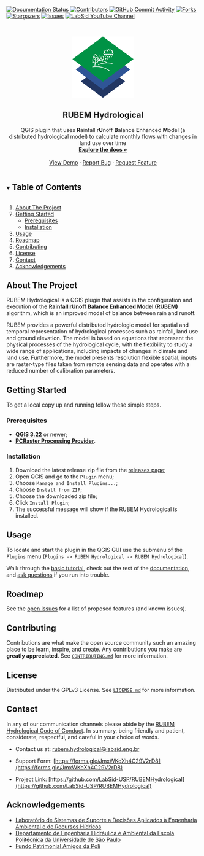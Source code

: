 <!-- PROJECT SHIELDS -->
[![Documentation Status][readthedocs-shield]][readthedocs-url]
[![Contributors][contributors-shield]][contributors-url]
[![GitHub Commit Activity][commit-activity-shield]][commit-activity-url]
[![Forks][forks-shield]][forks-url]
[![Stargazers][stars-shield]][stars-url]
[![Issues][issues-shield]][issues-url]
[![LabSid YouTube Channel][youtube-shield]][youtube-url]
<!-- [![GPL v3 License][license-shield]][license-url] -->

<!-- PROJECT LOGO -->
<br />
<p align="center">
  <a href="https://github.com/LabSid-USP/RUBEMHydrological">
    <img src="/images/icon.png" alt="Logo" width="160" height="160">
  </a>

  <h2 align="center">RUBEM Hydrological</h2>

  <p align="center">
    QGIS plugin that uses <b>R</b>ainfall r<b>U</b>noff <b>B</b>alance <b>E</b>nhanced <b>M</b>odel (a distributed hydrological model) to calculate monthly flows with changes in land use over time
    <br />
    <a href="https://rubem-hydrological.readthedocs.io"><strong>Explore the docs »</strong></a>
    <br />
    <br />
    <a href="https://www.youtube.com/playlist?list=PL3Wazcs1VbKlM6N4Q8A8Pry7Aoug9v-Fl">View Demo</a>
    ·
    <a href="https://github.com/LabSid-USP/RUBEMHydrological/issues">Report Bug</a>
    ·
    <a href="https://github.com/LabSid-USP/RUBEMHydrological/issues">Request Feature</a>
  </p>
</p>



<!-- TABLE OF CONTENTS -->
<details open="open">
  <summary><h2 style="display: inline-block">Table of Contents</h2></summary>
  <ol>
    <li>
      <a href="#about-the-project">About The Project</a>
    </li>
    <li>
      <a href="#getting-started">Getting Started</a>
      <ul>
        <li><a href="#prerequisites">Prerequisites</a></li>
        <li><a href="#installation">Installation</a></li>
      </ul>
    </li>
    <li><a href="#usage">Usage</a></li>
    <li><a href="#roadmap">Roadmap</a></li>
    <li><a href="#contributing">Contributing</a></li>
    <li><a href="#license">License</a></li>
    <li><a href="#contact">Contact</a></li>
    <li><a href="#acknowledgements">Acknowledgements</a></li>
  </ol>
</details>



<!-- ABOUT THE PROJECT -->
## About The Project

<!--
<p align="center">
  <img width="373" height="456" src="">
</p>
-->

RUBEM Hydrological is a QGIS plugin that assists in the configuration and execution of the [**Rainfall rUnoff Balance Enhanced Model (RUBEM)**](https://github.com/LabSid-USP/RUBEM#readme) algorithm, which is an improved model of balance between rain and runoff.

RUBEM provides a powerful distributed hydrologic model for spatial and temporal representation of hydrological processes such as rainfall, land use and ground elevation. The model is based on equations that represent the physical processes of the hydrological cycle, with the flexibility to study a wide range of applications, including impacts of changes in climate and land use. Furthermore, the model presents resolution flexible spatial, inputs are raster-type files taken from remote sensing data and operates with a reduced number of calibration parameters.


<!-- GETTING STARTED -->
## Getting Started

To get a local copy up and running follow these simple steps.

### Prerequisites

* [**QGIS 3.22**](https://qgis.org) or newer;
* [**PCRaster Processing Provider**](https://jvdkwast.github.io/qgis-processing-pcraster/).

### Installation

1. Download the latest release zip file from the [releases page](https://github.com/LabSid-USP/RUBEMHydrological/releases);
2. Open QGIS and go to the `Plugin` menu;
3. Choose `Manage and Install Plugins...`;
4. Choose `Install from ZIP`;
5. Choose the downloaded zip file;
6. Click `Install Plugin`;
7. The successful message will show if the RUBEM Hydrological is installed.

<!-- USAGE EXAMPLES -->
## Usage

To locate and start the plugin in the QGIS GUI use the submenu of the `Plugins` menu (`Plugins -> RUBEM Hydrological -> RUBEM Hydrological`).

Walk through the [basic tutorial](https://github.com/LabSid-USP/RUBEMHydrological), check out the rest of the [documentation](https://github.com/LabSid-USP/RUBEMHydrological), and [ask questions](https://forms.gle/JmxWKoXh4C29V2rD8) if you run into trouble.


<!-- ROADMAP -->
## Roadmap

See the [open issues](https://github.com/LabSid-USP/RUBEMHydrological/issues) for a list of proposed features (and known issues).



<!-- CONTRIBUTING -->
## Contributing

Contributions are what make the open source community such an amazing place to be learn, inspire, and create. Any contributions you make are **greatly appreciated**. See [`CONTRIBUTING.md`](https://github.com/LabSid-USP/RUBEMHydrological/blob/main/CONTRIBUTING.md) for more information.



<!-- LICENSE -->
## License

Distributed under the GPLv3 License. See [`LICENSE.md`](https://github.com/LabSid-USP/RUBEMHydrological/blob/main/LICENSE.md) for more information.



<!-- CONTACT -->
## Contact

In any of our communication channels please abide by the [RUBEM Hydrological Code of Conduct](https://github.com/LabSid-USP/RUBEMHydrological). In summary, being friendly and patient, considerate, respectful, and careful in your choice of words.

- Contact us at: [rubem.hydrological@labsid.eng.br](mailto:rubem.hydrological@labsid.eng.br)

- Support Form: [https://forms.gle/JmxWKoXh4C29V2rD8](https://forms.gle/JmxWKoXh4C29V2rD8)

- Project Link: [https://github.com/LabSid-USP/RUBEMHydrological](https://github.com/LabSid-USP/RUBEMHydrological)


<!-- ACKNOWLEDGEMENTS -->
## Acknowledgements

* [Laboratório de Sistemas de Suporte a Decisões Aplicados à Engenharia Ambiental e de Recursos Hídricos](http://labsid.eng.br/Contato.aspx)
* [Departamento de Engenharia Hidráulica e Ambiental da Escola Politécnica da Universidade de São Paulo](http://www.pha.poli.usp.br/)
* [Fundo Patrimonial Amigos da Poli](https://www.amigosdapoli.com.br/)

<!-- MARKDOWN LINKS & IMAGES -->
[readthedocs-shield]: https://readthedocs.org/projects/rubem-hydrological/badge/?version=latest
[readthedocs-url]: https://rubem-hydrological.readthedocs.io/en/latest/?badge=latest
[contributors-shield]: https://img.shields.io/github/contributors/LabSid-USP/RUBEMHydrological
[contributors-url]: https://github.com/LabSid-USP/RUBEMHydrological/graphs/contributors
[commit-activity-shield]: https://img.shields.io/github/commit-activity/m/LabSid-USP/RUBEMHydrological
[commit-activity-url]: https://github.com/LabSid-USP/RUBEMHydrological/pulse
[forks-shield]: https://img.shields.io/github/forks/LabSid-USP/RUBEMHydrological
[forks-url]: https://github.com/LabSid-USP/RUBEMHydrological/network/members
[stars-shield]: https://img.shields.io/github/stars/LabSid-USP/RUBEMHydrological
[stars-url]: https://github.com/LabSid-USP/RUBEMHydrological/stargazers
[issues-shield]: https://img.shields.io/github/issues/LabSid-USP/RUBEMHydrological
[issues-url]: https://github.com/LabSid-USP/RUBEMHydrological/issues
[license-shield]: https://img.shields.io/github/license/LabSid-USP/RUBEMHydrological
[license-url]: https://github.com/LabSid-USP/RUBEMHydrological/blob/master/LICENSE.md
[youtube-shield]: https://img.shields.io/youtube/channel/subscribers/UCZOGKRCW5mQOY9_w8L7lKJg
[youtube-url]: https://www.youtube.com/user/labsidengbr
